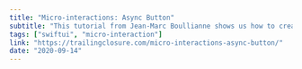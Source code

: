 ```yaml
---
title: "Micro-interactions: Async Button"
subtitle: "This tutorial from Jean-Marc Boullianne shows us how to create an asynchronous button micro-interaction for an app. This is part of a series of tutorials Jean-Marc has written on micro-interactions, and this particular post is a great example of a simple micro-interaction that adds polish to an app."
tags: ["swiftui", "micro-interaction"]
link: "https://trailingclosure.com/micro-interactions-async-button/"
date: "2020-09-14"
---
```

